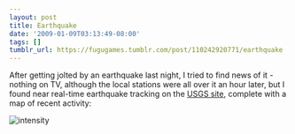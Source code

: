```yaml
---
layout: post
title: Earthquake
date: '2009-01-09T03:13:49-08:00'
tags: []
tumblr_url: https://fugugames.tumblr.com/post/110242920771/earthquake
---
```

After getting jolted by an earthquake last night, I tried to find news of it - nothing on TV, although the local stations were all over it an hour later, but I found near real-time earthquake tracking on the [USGS site](http://earthquake.usgs.gov/eqcenter/shakemap/sc/shake/10370141/), complete with a map of recent activity:

![intensity](http://itshardtofondlepenguins.com/wp-content/uploads/2009/01/intensity.jpg "intensity")

